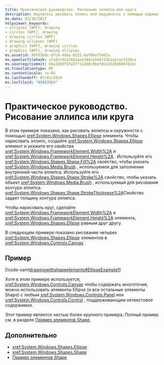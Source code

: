 ```yaml
---
title: Практическое руководство. Рисование эллипса или круга
description: Научитесь рисовать эллипс или окружность с помощью вариантов толщины контура и внутреннего цвета в Windows Presentation Foundation (WPF).
ms.date: 03/30/2017
helpviewer_keywords:
- ellipses [WPF], drawing
- circles [WPF], drawing
- drawing circles [WPF]
- drawing ellipses [WPF]
- graphics [WPF], drawing circles
- graphics [WPF], drawing ellipses
ms.assetid: 99763b8c-bfc8-44be-8231-8a70daf5481a
ms.openlocfilehash: afa0e7d2af42aaee39dca164f23b1a1cacf430ca
ms.sourcegitcommit: b6a1869f97a37f11a68c90afde1a520a6887dcbc
ms.translationtype: MT
ms.contentlocale: ru-RU
ms.lasthandoff: 07/02/2020
ms.locfileid: "85853563"
---
```

# <a name="how-to-draw-an-ellipse-or-a-circle"></a>Практическое руководство. Рисование эллипса или круга
В этом примере показано, как рисовать эллипсы и окружности с помощью <xref:System.Windows.Shapes.Ellipse> элемента. Чтобы нарисовать эллипс, создайте <xref:System.Windows.Shapes.Ellipse> элемент и укажите его свойства <xref:System.Windows.FrameworkElement.Width%2A> и <xref:System.Windows.FrameworkElement.Height%2A> . Используйте его <xref:System.Windows.Shapes.Shape.Fill%2A> свойство, чтобы указать <xref:System.Windows.Media.Brush> , используемое для заполнения внутренней части эллипса. Используйте его <xref:System.Windows.Shapes.Shape.Stroke%2A> свойство, чтобы указать объект <xref:System.Windows.Media.Brush> , используемый для рисования контура эллипса. <xref:System.Windows.Shapes.Shape.StrokeThickness%2A>Свойство задает толщину контура эллипса.  
  
 Чтобы нарисовать круг, сделайте <xref:System.Windows.FrameworkElement.Width%2A> и <xref:System.Windows.FrameworkElement.Height%2A> элемента, <xref:System.Windows.Shapes.Ellipse> равным друг другу.  
  
 В следующем примере показано рисование четырех <xref:System.Windows.Shapes.Ellipse> элементов в <xref:System.Windows.Controls.Canvas> .  
  
## <a name="example"></a>Пример  
 [!code-xaml[drawingwithshapeelements#EllipseExample1](~/samples/snippets/csharp/VS_Snippets_Wpf/DrawingWithShapeElements/CS/ellipseexample.xaml#ellipseexample1)]  
  
 Хотя в этом примере используется, <xref:System.Windows.Controls.Canvas> чтобы содержать многоточия, можно использовать элементы Ellipse (и все остальные элементы Shape) с любым <xref:System.Windows.Controls.Panel> или <xref:System.Windows.Controls.Control> , поддерживающим нетекстовое содержимое.  
  
 Этот пример является частью более крупного примера; Полный пример см. в разделе [Пример элементов Shape](https://github.com/Microsoft/WPF-Samples/tree/master/Graphics/ShapeElements).  
  
## <a name="see-also"></a>Дополнительно

- <xref:System.Windows.Shapes.Ellipse>
- <xref:System.Windows.Shapes.Shape>
- [Пример элементов Shape](https://github.com/Microsoft/WPF-Samples/tree/master/Graphics/ShapeElements)
